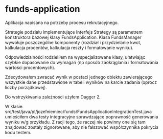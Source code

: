 # funds-application

 Aplikacja napisana na potrzeby procesu rekrutacyjnego.
 
 Strategie podziału implementujące Interfejs Strategy są parametrem konstruktora bazowej klasy FundsApplication.
 Klasa FundsManager wywołuje poszczególne komponenty (rozdział i przydzielanie kwot, kalkulacja procentów, kalkulacja reszty i formatowanie wyniku).
 
 Odpowiedzialności rodzieliłem na wyspecjalizowane klasy, ułatwiając szybkie dopasowanie do wymagań (np sposób zaokrąglania i formatowania wartości procentowych).
 
 Zdecydowałem zwracać wynik w postaci jednego obiektu zawierającego wszystkie dane przedstawione w tabeli wyników na karcie zadania (oprócz liczby porządkowej). 
 
 Do wstrzykiwania zależności użyłem Dagger 2.
 
 W klasie:
 src/test/java/pl/jozefniemiec/funds/FundsApplicationIntegrationTest.java
 umieściłem dwa testy integracyjne sprawdzające poprawność generowania wyniku w/g przykładu. Z racji tego, że raczej nie powinny one się tam znajdować zostały zignorowane, aby nie fałszować współczynnika pokrycia kodu testem.



